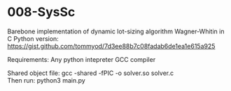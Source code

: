 # 008-SysSc
Barebone implementation of dynamic lot-sizing algorithm Wagner-Whitin in C
Python version: https://gist.github.com/tommyod/7d3ee88b7c08fadab6de1ea1e615a925

Requirements:
Any python intepreter
GCC compiler

Shared object file: gcc -shared -fPIC -o solver.so solver.c \
Then run: python3 main.py
